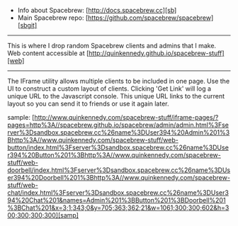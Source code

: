 * Info about Spacebrew: [http://docs.spacebrew.cc][sb]
* Main Spacebrew repo: [https://github.com/spacebrew/spacebrew][sbgit]

---

This is where I drop random Spacebrew clients and admins that I make.  
Web content accessible at [http://quinkennedy.github.io/spacebrew-stuff][web]

---

The IFrame utility allows multiple clients to be included in one page.
Use the UI to construct a custom layout of clients.
Clicking 'Get Link' will log a unique URL to the Javascript console.
This unique URL links to the current layout so you can send it to friends or use it again later.

sample:
[http://www.quinkennedy.com/spacebrew-stuff/iframe-pages/?pages=http%3A//spacebrew.github.io/spacebrew/admin/admin.html%3Fserver%3Dsandbox.spacebrew.cc%26name%3DUser394%20Admin%201%3Bhttp%3A//www.quinkennedy.com/spacebrew-stuff/web-button/index.html%3Fserver%3Dsandbox.spacebrew.cc%26name%3DUser394%20Button%201%3Bhttp%3A//www.quinkennedy.com/spacebrew-stuff/web-doorbell/index.html%3Fserver%3Dsandbox.spacebrew.cc%26name%3DUser394%20Doorbell%201%3Bhttp%3A//www.quinkennedy.com/spacebrew-stuff/web-chat/index.html%3Fserver%3Dsandbox.spacebrew.cc%26name%3DUser394%20Chat%201&names=Admin%201%3BButton%201%3BDoorbell%201%3BChat%201&x=3;1;343;0&y=705;363;362;21&w=1061;300;300;602&h=300;300;300;300][samp]

[sb]: http://docs.spacebrew.cc
[sbgit]: https://github.com/spacebrew/spacebrew
[web]: http://quinkennedy.github.io/spacebrew-stuff
[samp]: http://www.quinkennedy.com/spacebrew-stuff/iframe-pages/?pages=http%3A//spacebrew.github.io/spacebrew/admin/admin.html%3Fserver%3Dsandbox.spacebrew.cc%26name%3DUser394%20Admin%201%3Bhttp%3A//www.quinkennedy.com/spacebrew-stuff/web-button/index.html%3Fserver%3Dsandbox.spacebrew.cc%26name%3DUser394%20Button%201%3Bhttp%3A//www.quinkennedy.com/spacebrew-stuff/web-doorbell/index.html%3Fserver%3Dsandbox.spacebrew.cc%26name%3DUser394%20Doorbell%201%3Bhttp%3A//www.quinkennedy.com/spacebrew-stuff/web-chat/index.html%3Fserver%3Dsandbox.spacebrew.cc%26name%3DUser394%20Chat%201&names=Admin%201%3BButton%201%3BDoorbell%201%3BChat%201&x=3;1;343;0&y=705;363;362;21&w=1061;300;300;602&h=300;300;300;300
